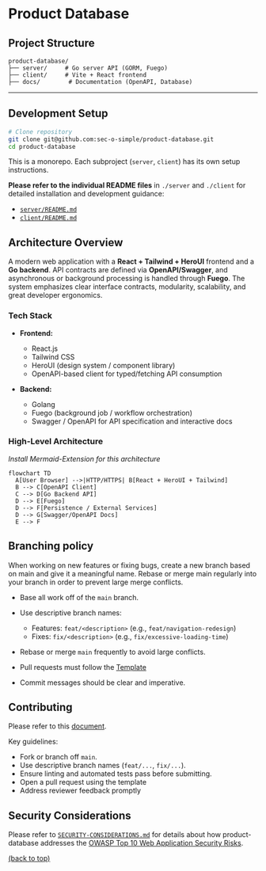 # Product Database

## Project Structure

```
product-database/
├── server/     # Go server API (GORM, Fuego)
├── client/     # Vite + React frontend
├── docs/        # Documentation (OpenAPI, Database)
```

---

## Development Setup

```sh
# Clone repository
git clone git@github.com:sec-o-simple/product-database.git
cd product-database
```

This is a monorepo. Each subproject (`server`, `client`) has its own setup instructions.

**Please refer to the individual README files** in `./server` and `./client` for detailed installation and development guidance:

- [`server/README.md`](./server/README.md)
- [`client/README.md`](./client/README.md)

## Architecture Overview

A modern web application with a **React + Tailwind + HeroUI** frontend and a **Go backend**. API contracts are defined via **OpenAPI/Swagger**, and asynchronous or background processing is handled through **Fuego**. The system emphasizes clear interface contracts, modularity, scalability, and great developer ergonomics.

### Tech Stack

- **Frontend:**  
  - React.js  
  - Tailwind CSS  
  - HeroUI (design system / component library)  
  - OpenAPI-based client for typed/fetching API consumption  

- **Backend:**  
  - Golang  
  - Fuego (background job / workflow orchestration)  
  - Swagger / OpenAPI for API specification and interactive docs  

### High-Level Architecture

_Install Mermaid-Extension for this architecture_
```mermaid
flowchart TD
  A[User Browser] -->|HTTP/HTTPS| B[React + HeroUI + Tailwind]
  B --> C[OpenAPI Client]
  C --> D[Go Backend API]
  D --> E[Fuego]
  D --> F[Persistence / External Services]
  D --> G[Swagger/OpenAPI Docs]
  E --> F
```

## Branching policy

When working on new features or fixing bugs, create a new branch based on main
and give it a meaningful name. Rebase or merge main regularly into your branch
in order to prevent large merge conflicts.

- Base all work off of the `main` branch.  
- Use descriptive branch names:  
  - Features: `feat/<description>` (e.g., `feat/navigation-redesign`)  
  - Fixes: `fix/<description>` (e.g., `fix/excessive-loading-time`)  
- Rebase or merge `main` frequently to avoid large conflicts.  
- Pull requests must follow the [Template](https://raw.githubusercontent.com/sec-o-simple/sec-o-simple/refs/heads/main/.github/pull_request_template.md)

- Commit messages should be clear and imperative. 

## Contributing

Please refer to this [document](CONTRIBUTING.md).

Key guidelines:

- Fork or branch off `main`.  
- Use descriptive branch names (`feat/...`, `fix/...`).  
- Ensure linting and automated tests pass before submitting.  
- Open a pull request using the template
- Address reviewer feedback promptly

## Security Considerations

Please refer to [`SECURITY-CONSIDERATIONS.md`](SECURITY-CONSIDERATIONS.md) for details about how product-database addresses the [OWASP Top 10 Web Application Security Risks](https://owasp.org/www-project-top-ten/).

[(back to top)](#bsi-secvisogram-csaf-20-web-editor)